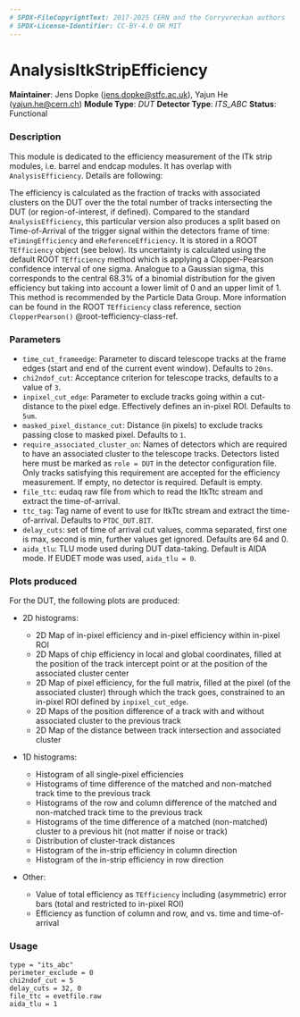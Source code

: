 ```yaml
---
# SPDX-FileCopyrightText: 2017-2025 CERN and the Corryvreckan authors
# SPDX-License-Identifier: CC-BY-4.0 OR MIT
---
```

# AnalysisItkStripEfficiency
**Maintainer**: Jens Dopke (<jens.dopke@stfc.ac.uk>), Yajun He (<yajun.he@cern.ch>)
**Module Type**: *DUT*
**Detector Type**: *ITS_ABC*
**Status**: Functional

### Description

This module is dedicated to the efficiency measurement of the ITk strip modules, i.e. barrel and endcap modules. It has overlap with `AnalysisEfficiency`. Details are following: 

The efficiency is calculated as the fraction of tracks with associated clusters on the DUT over the the total number of tracks intersecting the DUT (or region-of-interest, if defined).
Compared to the standard `AnalysisEfficiency`, this particular version also produces a split based on Time-of-Arrival of the trigger signal within the detectors frame of time: `eTimingEfficiency` and `eReferenceEfficiency`. 
It is stored in a ROOT `TEfficiency` object (see below).
Its uncertainty is calculated using the default ROOT `TEfficiency` method which is applying a Clopper-Pearson confidence interval of one sigma.
Analogue to a Gaussian sigma, this corresponds to the central 68.3% of a binomial distribution for the given efficiency but taking into account a lower limit of 0 and an upper limit of 1.
This method is recommended by the Particle Data Group.
More information can be found in the ROOT `TEfficiency` class reference, section `ClopperPearson()` @root-tefficiency-class-ref.

### Parameters
* `time_cut_frameedge`: Parameter to discard telescope tracks at the frame edges (start and end of the current event window). Defaults to `20ns`.
* `chi2ndof_cut`: Acceptance criterion for telescope tracks, defaults to a value of `3`.
* `inpixel_cut_edge`: Parameter to exclude tracks going within a cut-distance to the pixel edge. Effectively defines an in-pixel ROI. Defaults to `5um`.
* `masked_pixel_distance_cut`: Distance (in pixels) to exclude tracks passing close to masked pixel. Defaults to `1`.
* `require_associated_cluster_on`: Names of detectors which are required to have an associated cluster to the telescope tracks. Detectors listed here must be marked as `role = DUT` in the detector configuration file. Only tracks satisfying this requirement are accepted for the efficiency measurement. If empty, no detector is required. Default is empty.
* `file_ttc`: eudaq raw file from which to read the ItkTtc stream and extract the time-of-arrival.
* `ttc_tag`: Tag name of event to use for ItkTtc stream and extract the time-of-arrival. Defaults to `PTDC_DUT.BIT`.
* `delay_cuts`: set of time of arrival cut values, comma separated, first one is max, second is min, further values get ignored. Defaults are 64 and 0.
* `aida_tlu`: TLU mode used during DUT data-taking. Default is AIDA mode. If EUDET mode was used, `aida_tlu = 0`. 

### Plots produced

For the DUT, the following plots are produced:

* 2D histograms:
  * 2D Map of in-pixel efficiency and in-pixel efficiency within in-pixel ROI
  * 2D Maps of chip efficiency in local and global coordinates, filled at the position of the track intercept point or at the position of the associated cluster center
  * 2D Map of pixel efficiency, for the full matrix, filled at the pixel (of the associated cluster) through which the track goes, constrained to an in-pixel ROI defined by `inpixel_cut_edge`.
  * 2D Maps of the position difference of a track with and without associated cluster to the previous track
  * 2D Map of the distance between track intersection and associated cluster

* 1D histograms:
  * Histogram of all single-pixel efficiencies
  * Histograms of time difference of the matched and non-matched track time to the previous track
  * Histograms of the row and column difference of the matched and non-matched track time to the previous track
  * Histograms of the time difference of a matched (non-matched) cluster to a previous hit (not matter if noise or track)
  * Distribution of cluster-track distances
  * Histogram of the in-strip efficiency in column direction
  * Histogram of the in-strip efficiency in row direction

* Other:
  * Value of total efficiency as `TEfficiency` including (asymmetric) error bars (total and restricted to in-pixel ROI)
  * Efficiency as function of column and row, and vs. time and time-of-arrival


### Usage
```
type = "its_abc"
perimeter_exclude = 0
chi2ndof_cut = 5
delay_cuts = 32, 0
file_ttc = evetfile.raw
aida_tlu = 1
```
[@root-tefficiency-class-ref]: https://root.cern.ch/doc/master/classTEfficiency.html#ae80c3189bac22b7ad15f57a1476ef75b

